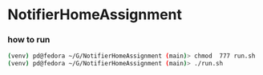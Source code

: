 # NotifierHomeAssignment

### how to run

```bash
(venv) pd@fedora ~/G/NotifierHomeAssignment (main)> chmod  777 run.sh
(venv) pd@fedora ~/G/NotifierHomeAssignment (main)> ./run.sh
```